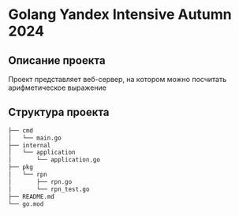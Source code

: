 # Golang Yandex Intensive Autumn 2024

## Описание проекта
Проект представляет веб-сервер, на котором можно посчитать арифметическое выражение

## Структура проекта
```bash
├── cmd
│   └── main.go
├── internal
│   └── application
│       └── application.go
├── pkg
│   └── rpn
│       ├── rpn.go
│       └── rpn_test.go
├── README.md
└── go.mod
```
